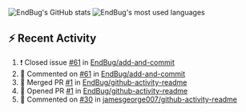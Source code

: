 ![EndBug's GitHub stats](https://github-readme-stats.vercel.app/api?username=endbug&show_icons=true)
![EndBug's most used languages](https://github-readme-stats.vercel.app/api/top-langs/?username=endbug&layout=compact)

## ⚡ Recent Activity

<!--START_SECTION:activity-->
1. ❗️ Closed issue [#61](https://github.com//EndBug/add-and-commit/issues/61) in [EndBug/add-and-commit](https://github.com//EndBug/add-and-commit)
2. 💬 Commented on [#61](https://github.com//EndBug/add-and-commit/issues/61) in [EndBug/add-and-commit](https://github.com//EndBug/add-and-commit)
3. 🎉 Merged PR [#1](https://github.com//EndBug/github-activity-readme/pull/1) in [EndBug/github-activity-readme](https://github.com//EndBug/github-activity-readme)
4. 💪 Opened PR [#1](https://github.com//EndBug/github-activity-readme/pull/1) in [EndBug/github-activity-readme](https://github.com//EndBug/github-activity-readme)
5. 💬 Commented on [#30](https://github.com//jamesgeorge007/github-activity-readme/issues/30) in [jamesgeorge007/github-activity-readme](https://github.com//jamesgeorge007/github-activity-readme)
<!--END_SECTION:activity-->
